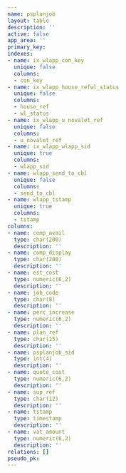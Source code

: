 ```yaml
---
name: psplanjob
layout: table
description: ''
active: false
app_area: ''
primary_key: 
indexes:
- name: ix_wlapp_con_key
  unique: false
  columns:
  - con_key
- name: ix_wlapp_house_refwl_status
  unique: false
  columns:
  - house_ref
  - wl_status
- name: ix_wlapp_u_novalet_ref
  unique: false
  columns:
  - u_novalet_ref
- name: ix_wlapp_wlapp_sid
  unique: true
  columns:
  - wlapp_sid
- name: wlapp_send_to_cbl
  unique: false
  columns:
  - send_to_cbl
- name: wlapp_tstamp
  unique: true
  columns:
  - tstamp
columns:
- name: comp_avail
  type: char(200)
  description: ''
- name: comp_display
  type: char(200)
  description: ''
- name: est_cost
  type: numeric(6,2)
  description: ''
- name: job_code
  type: char(8)
  description: ''
- name: perc_increase
  type: numeric(6,2)
  description: ''
- name: plan_ref
  type: char(15)
  description: ''
- name: psplanjob_sid
  type: int(4)
  description: ''
- name: quote_cost
  type: numeric(6,2)
  description: ''
- name: sup_ref
  type: char(12)
  description: ''
- name: tstamp
  type: timestamp
  description: ''
- name: vat_amount
  type: numeric(6,2)
  description: ''
relations: []
pseudo_pk: 
---
```


